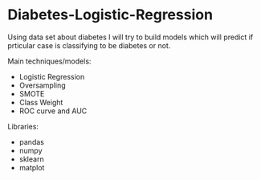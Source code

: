 # Diabetes-Logistic-Regression

Using data set about diabetes I will try to build models which will predict if prticular case is classifying to be diabetes or not.  

Main techniques/models:
- Logistic Regression
- Oversampling
- SMOTE
- Class Weight
- ROC  curve and AUC


Libraries: 
- pandas
- numpy
- sklearn
- matplot

